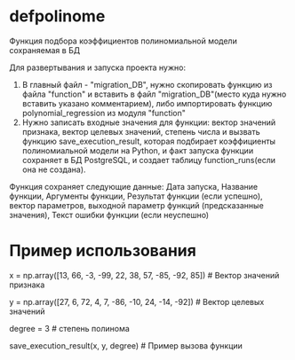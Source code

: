 # defpolinome

Функция подбора коэффициентов полиномиальной модели сохраняемая в БД

Для развертывания и запуска проекта нужно:
1) В главный файл - "migration_DB", нужно скопировать функцию из файла "function" и вставить в файл "migration_DB"(место куда нужно вставить указано комментарием), либо импортировать функцию polynomial_regression из модуля "function"
2) Нужно записать входные значения для функции: вектор значений признака, вектор целевых значений, степень числа и вызвать функцию save_execution_result, которая подбирает коэффициенты полиномиальной модели на Python, и факт запуска функции сохраняет в БД PostgreSQL, и создает таблицу function_runs(если она не создана).

 
Функция сохраняет следующие данные: Дата запуска, Название функции, Аргументы функции, Результат функции (если успешно), вектор параметров, выходной параметр функций (предсказанные значения), Текст ошибки функции (если неуспешно)


# Пример использования
x = np.array([13, 66, -3, -99, 22, 38, 57, -85, -92, 85])  # Вектор значений признака

y = np.array([27, 6, 72, 4, 7, -86, -10, 24, -14, -92])  # Вектор целевых значений

degree = 3  # степень полинома

save_execution_result(x, y, degree) # Пример вызова функции
